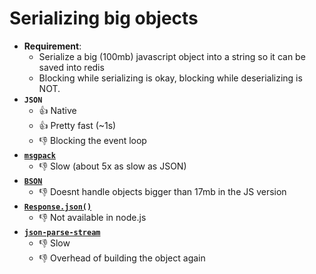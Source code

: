 # Serializing big objects

- **Requirement**: 
  - Serialize a big (100mb) javascript object into a string so it can be saved into redis
  - Blocking while serializing is okay, blocking while deserializing is NOT.
- **`JSON`**
  - :+1: Native
  - :+1: Pretty fast (~1s)
  - :-1: Blocking the event loop
- **[`msgpack`](https://www.npmjs.com/package/msgpack)**
  - :-1: Slow (about 5x as slow as JSON)
- **[`BSON`](https://www.npmjs.com/package/bson)**
  - :-1: Doesnt handle objects bigger than 17mb in the JS version
- **[`Response.json()`](http://azimi.me/2015/07/30/non-blocking-async-json-parse.html?utm_source=javascriptweekly&utm_medium=email)**
  - :-1: Not available in node.js
- **[`json-parse-stream`](https://www.npmjs.com/package/json-parse-stream)**
  - :-1: Slow
  - :-1: Overhead of building the object again
  
